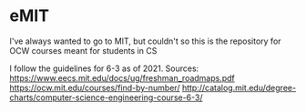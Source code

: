 # eMIT
I've always wanted to go to MIT, but couldn't so this is the repository for OCW courses meant for students in CS 


I follow the guidelines for 6-3 as of 2021.
Sources: 
https://www.eecs.mit.edu/docs/ug/freshman_roadmaps.pdf 
https://ocw.mit.edu/courses/find-by-number/
http://catalog.mit.edu/degree-charts/computer-science-engineering-course-6-3/